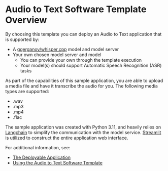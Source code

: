 <!-- Original Recipe README: https://github.com/containers/ai-lab-recipes/blob/main/recipes/audio/audio_to_text/README.md
-->

# **Audio to Text Software Template Overview**

By choosing this template you can deploy an Audio to Text application that is supported by:

- A [ggerganov/whisper.cpp](https://huggingface.co/ggerganov/whisper.cpp) model and model server
- Your own chosen model server and model
  - You can provide your own through the template execution
  - Your model(s) should support Automatic Speech Recognition (ASR) tasks

As part of the capabilities of this sample application, you are able to upload a media file and have it transcribe the audio for you. The following media types are supported:

- .wav
- .mp3
- .mp4
- .flac

The sample application was created with Python 3.11, and heavily relies on [Langchain](https://python.langchain.com/docs/introduction/) to simplify the communication with the model service. [Streamlit](https://streamlit.io/) is utilized to construct the entire application web interface.

For additional information, see:

- [The Deployable Application](./application.md)
- [Using the Audio to Text Software Template](./usage.md)
